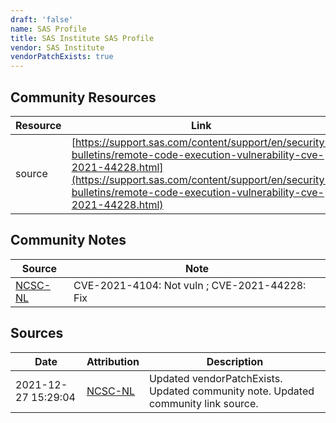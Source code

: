 ```yaml
---
draft: 'false'
name: SAS Profile
title: SAS Institute SAS Profile
vendor: SAS Institute
vendorPatchExists: true
---
```



## Community Resources
| Resource | Link |
| --- | --- |
| source | [https://support.sas.com/content/support/en/security-bulletins/remote-code-execution-vulnerability-cve-2021-44228.html](https://support.sas.com/content/support/en/security-bulletins/remote-code-execution-vulnerability-cve-2021-44228.html) |

## Community Notes
| Source | Note |
| --- | --- |
| [NCSC-NL](https://github.com/NCSC-NL/log4shell/blob/main/software/README.md) | CVE-2021-4104: Not vuln ; CVE-2021-44228: Fix </ul> |

## Sources
| Date | Attribution | Description |
| --- | --- | --- |
| 2021-12-27 15:29:04 | [NCSC-NL](https://github.com/NCSC-NL/log4shell/blob/main/software/README.md) | Updated vendorPatchExists. Updated community note. Updated community link source.  |
